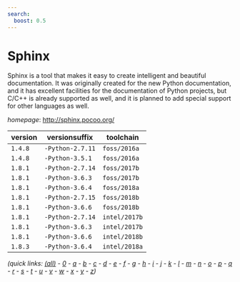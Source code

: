 ```yaml
---
search:
  boost: 0.5
---
```

# Sphinx

Sphinx is a tool that makes it easy to create intelligent and beautiful documentation.  It was originally created for the new Python documentation, and it has excellent facilities for the   documentation of Python projects, but C/C++ is already supported as well, and it is planned to add   special support for other languages as well.

*homepage*: <http://sphinx.pocoo.org/>

version | versionsuffix | toolchain
--------|---------------|----------
``1.4.8`` | ``-Python-2.7.11`` | ``foss/2016a``
``1.4.8`` | ``-Python-3.5.1`` | ``foss/2016a``
``1.8.1`` | ``-Python-2.7.14`` | ``foss/2017b``
``1.8.1`` | ``-Python-3.6.3`` | ``foss/2017b``
``1.8.1`` | ``-Python-3.6.4`` | ``foss/2018a``
``1.8.1`` | ``-Python-2.7.15`` | ``foss/2018b``
``1.8.1`` | ``-Python-3.6.6`` | ``foss/2018b``
``1.8.1`` | ``-Python-2.7.14`` | ``intel/2017b``
``1.8.1`` | ``-Python-3.6.3`` | ``intel/2017b``
``1.8.1`` | ``-Python-3.6.6`` | ``intel/2018b``
``1.8.3`` | ``-Python-3.6.4`` | ``intel/2018a``


*(quick links: [(all)](../index.md) - [0](../0/index.md) - [a](../a/index.md) - [b](../b/index.md) - [c](../c/index.md) - [d](../d/index.md) - [e](../e/index.md) - [f](../f/index.md) - [g](../g/index.md) - [h](../h/index.md) - [i](../i/index.md) - [j](../j/index.md) - [k](../k/index.md) - [l](../l/index.md) - [m](../m/index.md) - [n](../n/index.md) - [o](../o/index.md) - [p](../p/index.md) - [q](../q/index.md) - [r](../r/index.md) - [s](../s/index.md) - [t](../t/index.md) - [u](../u/index.md) - [v](../v/index.md) - [w](../w/index.md) - [x](../x/index.md) - [y](../y/index.md) - [z](../z/index.md))*

